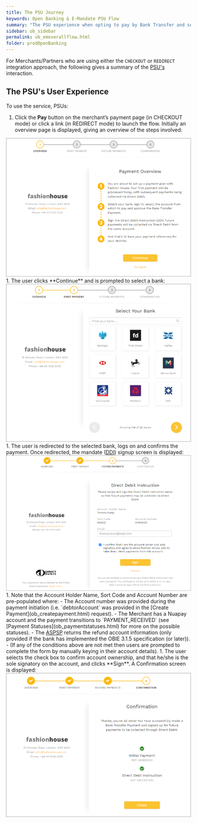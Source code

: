 ```yaml
---
title: The PSU Journey
keywords: Open Banking & E-Mandate PSU Flow
summary: "The PSU experience when opting to pay by Bank Transfer and set up Direct Debit as the payment method for future collections."
sidebar: ob_sidebar
permalink: ob_emoverallflow.html
folder: prodOpenBanking
---
```


For Merchants/Partners who are using either the `CHECKOUT` or `REDIRECT` integration approach, the following gives a summary of the <a href="#" data-toggle="tooltip" data-original-title="{{site.data.glossary.psu}}">PSU's</a> interaction.

## The PSU's User Experience

To use the service, PSUs:

1. Click the **Pay** button on the merchant’s payment page (in CHECKOUT mode) or click a link (in REDIRECT mode) to launch the flow. Initially an overview page is displayed, giving an overview of the steps involved:
<img src = "images/obem_overview.png">
1. The user clicks **Continue** and is prompted to select a bank:
<img src = "images/obem_selectBnk.png">
1. The user is redirected to the selected bank, logs on and confirms the payment. Once redirected, the mandate (<a href="#" data-toggle="tooltip" data-original-title="{{site.data.glossary.ddi}}">DDI</a>) signup screen is displayed:
<img src = "images/obem_mandSignup.png">
1. Note that the Account Holder Name, Sort Code and Account Number are pre-populated where:
  - The Account number was provided during the payment initiation (i.e. `debtorAccount` was provided in the [Create Payment](ob_createpayment.html) request).
  -	The Merchant has a Nuapay account and the payment transitions to `PAYMENT_RECEIVED` (see [Payment Statuses](ob_paymentstatuses.html) for more on the possible statuses).
  -	The <a href="#" data-toggle="tooltip" data-original-title="{{site.data.glossary.aspsp}}">ASPSP</a> returns the refund account information (only provided if the bank has implemented the OBIE 3.1.5 specification (or later)).
  -	(If any of the conditions above are not met then users are prompted to complete the form by manually keying in their account details).
1. The user selects the check box to confirm account ownership, and that he/she is the sole signatory on the account, and clicks **Sign**. A Confirmation screen is displayed:
<img src = "images/obem_confirm.png">


